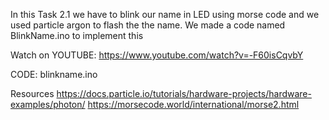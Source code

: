 In this Task 2.1 we have to blink our name in LED using morse code and we used particle argon to flash the the name. We made a code named BlinkName.ino to implement this

Watch on YOUTUBE: https://www.youtube.com/watch?v=-F60isCqvbY

CODE: blinkname.ino

Resources https://docs.particle.io/tutorials/hardware-projects/hardware-examples/photon/ https://morsecode.world/international/morse2.html

